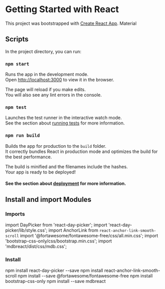 # Getting Started with React

This project was bootstrapped with [Create React App](https://github.com/facebook/create-react-app). Material

## Scripts

In the project directory, you can run:

### `npm start`

Runs the app in the development mode.\
Open [http://localhost:3000](http://localhost:3000) to view it in the browser.

The page will reload if you make edits.\
You will also see any lint errors in the console.

### `npm test`

Launches the test runner in the interactive watch mode.\
See the section about [running tests](https://facebook.github.io/create-react-app/docs/running-tests) for more information.

### `npm run build`

Builds the app for production to the `build` folder.\
It correctly bundles React in production mode and optimizes the build for the best performance.

The build is minified and the filenames include the hashes.\
Your app is ready to be deployed!

#### See the section about [deployment](https://facebook.github.io/create-react-app/docs/deployment) for more information.

## Install and import Modules

### Imports
import DayPicker from 'react-day-picker';
import 'react-day-picker/lib/style.css';
import AnchorLink from `react-anchor-link-smooth-scroll`
import '@fortawesome/fontawesome-free/css/all.min.css';
import 'bootstrap-css-only/css/bootstrap.min.css';
import 'mdbreact/dist/css/mdb.css';

### Install
npm install react-day-picker --save
npm install react-anchor-link-smooth-scroll
npm install --save @fortawesome/fontawesome-free
npm install bootstrap-css-only
npm install --save mdbreact
